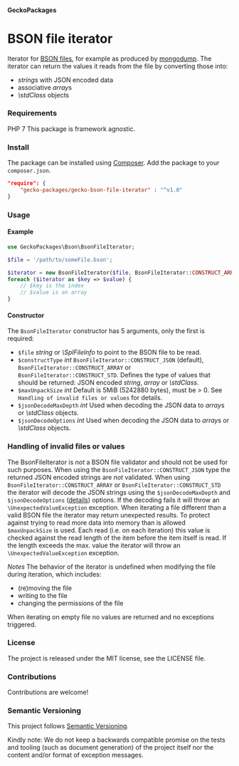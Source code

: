 #### GeckoPackages

# BSON file iterator

Iterator for [BSON files](https://en.wikipedia.org/wiki/BSON), for example as produced by [mongodump](https://docs.mongodb.com/manual/reference/program/mongodump/).
The iterator can return the values it reads from the file by converting those into:
- *string*s with JSON encoded data
- associative *array*s
- *\stdClass* objects

### Requirements

PHP 7
This package is framework agnostic.

### Install

The package can be installed using [Composer](https://getcomposer.org/).
Add the package to your `composer.json`.

```json
"require": {
    "gecko-packages/gecko-bson-file-iterator" : "^v1.0"
}
```

### Usage

#### Example

```php
use GeckoPackages\Bson\BsonFileIterator;

$file = '/path/to/someFile.bson';

$iterator = new BsonFileIterator($file, BsonFileIterator::CONSTRUCT_ARRAY);
foreach ($iterator as $key => $value) {
    // $key is the index
    // $value is an array
}
```

#### Constructor

The `BsonFileIterator` constructor has 5 arguments, only the first is required:
- `$file` *string* or *\SplFileInfo*
  to point to the BSON file to be read.
- `$constructType` *int*
  `BsonFileIterator::CONSTRUCT_JSON` (default), `BsonFileIterator::CONSTRUCT_ARRAY` or `BsonFileIterator::CONSTRUCT_STD`.
  Defines the type of values that should be returned: JSON encoded *string*, *array* or *\stdClass*.
- `$maxUnpackSize` *int*
  Default is 5MiB (5242880 bytes), must be > 0. See `Handling of invalid files or values` for details.
- `$jsonDecodeMaxDepth` *int*
  Used when decoding the JSON data to *array*s or *\stdClass* objects.
- `$jsonDecodeOptions` *int*
  Used when decoding the JSON data to *array*s or *\stdClass* objects.

### Handling of invalid files or values

The BsonFileIterator is _not_ a BSON file validator and should not be used for such purposes.
When using the `BsonFileIterator::CONSTRUCT_JSON` type the returned JSON encoded strings are _not_ validated.
When using `BsonFileIterator::CONSTRUCT_ARRAY` or `BsonFileIterator::CONSTRUCT_STD` the iterator will decode the JSON strings using the `$jsonDecodeMaxDepth` and `$jsonDecodeOptions` ([details](https://secure.php.net/manual/en/function.json-decode.php)) options. If the decoding fails it will throw an `\UnexpectedValueException` exception.
When iterating a file different than a valid BSON file the iterator may return unexpected results.
To protect against trying to read more data into memory than is allowed `$maxUnpackSize` is used. Each read (i.e. on each iteration) this value is checked against the read length of the item before the item itself is read. If the length exceeds the max. value the iterator will throw an `\UnexpectedValueException` exception.

*Notes*
The behavior of the iterator is undefined when modifying the file during iteration,
which includes:
- (re)moving the file
- writing to the file
- changing the permissions of the file

When iterating on empty file no values are returned and no exceptions triggered.

### License

The project is released under the MIT license, see the LICENSE file.

### Contributions

Contributions are welcome!

### Semantic Versioning

This project follows [Semantic Versioning](http://semver.org/).

Kindly note:
We do not keep a backwards compatible promise on the tests and tooling (such as document generation) of the project itself nor the content and/or format of exception messages.
